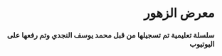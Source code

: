 # <div dir='rtl'>معرض الزهور</div>

### <div dir='rtl'>سلسلة تعليمية تم تسجيلها من قبل محمد يوسف النجدي وتم رفعها على اليوتيوب</div>
